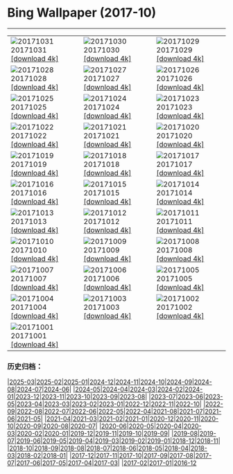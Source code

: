 # Bing Wallpaper (2017-10)
**************

<table><tr><td><img class="wallpaper" src="https://www.bing.com/az/hprichbg/rb/Uummannaq_ZH-CN11265049839_1920x1080.jpg" alt="20171031"> 20171031 <a class="wallpaper_link" href="https://www.bing.com/az/hprichbg/rb/Uummannaq_ZH-CN11265049839_UHD.jpg">[download 4k]</a></td><td><img class="wallpaper" src="https://www.bing.com/az/hprichbg/rb/HauntedGallery_ZH-CN7884856477_1920x1080.jpg" alt="20171030"> 20171030 <a class="wallpaper_link" href="https://www.bing.com/az/hprichbg/rb/HauntedGallery_ZH-CN7884856477_UHD.jpg">[download 4k]</a></td><td><img class="wallpaper" src="https://www.bing.com/az/hprichbg/rb/InspirationPoint_ZH-CN7836594587_1920x1080.jpg" alt="20171029"> 20171029 <a class="wallpaper_link" href="https://www.bing.com/az/hprichbg/rb/InspirationPoint_ZH-CN7836594587_UHD.jpg">[download 4k]</a></td></tr><tr><td><img class="wallpaper" src="https://www.bing.com/az/hprichbg/rb/KyrgyzstanCat_ZH-CN10422392512_1920x1080.jpg" alt="20171028"> 20171028 <a class="wallpaper_link" href="https://www.bing.com/az/hprichbg/rb/KyrgyzstanCat_ZH-CN10422392512_UHD.jpg">[download 4k]</a></td><td><img class="wallpaper" src="https://www.bing.com/az/hprichbg/rb/Cotoneaster_ZH-CN13904488642_1920x1080.jpg" alt="20171027"> 20171027 <a class="wallpaper_link" href="https://www.bing.com/az/hprichbg/rb/Cotoneaster_ZH-CN13904488642_UHD.jpg">[download 4k]</a></td><td><img class="wallpaper" src="https://www.bing.com/az/hprichbg/rb/KemeriBog_ZH-CN10588444178_1920x1080.jpg" alt="20171026"> 20171026 <a class="wallpaper_link" href="https://www.bing.com/az/hprichbg/rb/KemeriBog_ZH-CN10588444178_UHD.jpg">[download 4k]</a></td></tr><tr><td><img class="wallpaper" src="https://www.bing.com/az/hprichbg/rb/HallstattAustria_ZH-CN10534000934_1920x1080.jpg" alt="20171025"> 20171025 <a class="wallpaper_link" href="https://www.bing.com/az/hprichbg/rb/HallstattAustria_ZH-CN10534000934_UHD.jpg">[download 4k]</a></td><td><img class="wallpaper" src="https://www.bing.com/az/hprichbg/rb/TahquamenonFalls_ZH-CN9860471458_1920x1080.jpg" alt="20171024"> 20171024 <a class="wallpaper_link" href="https://www.bing.com/az/hprichbg/rb/TahquamenonFalls_ZH-CN9860471458_UHD.jpg">[download 4k]</a></td><td><img class="wallpaper" src="https://www.bing.com/az/hprichbg/rb/CatBaBoats_ZH-CN10815977512_1920x1080.jpg" alt="20171023"> 20171023 <a class="wallpaper_link" href="https://www.bing.com/az/hprichbg/rb/CatBaBoats_ZH-CN10815977512_UHD.jpg">[download 4k]</a></td></tr><tr><td><img class="wallpaper" src="https://www.bing.com/az/hprichbg/rb/Forest_ZH-CN16430313748_1920x1080.jpg" alt="20171022"> 20171022 <a class="wallpaper_link" href="https://www.bing.com/az/hprichbg/rb/Forest_ZH-CN16430313748_UHD.jpg">[download 4k]</a></td><td><img class="wallpaper" src="https://www.bing.com/az/hprichbg/rb/AmalfiCathedral_ZH-CN9007250446_1920x1080.jpg" alt="20171021"> 20171021 <a class="wallpaper_link" href="https://www.bing.com/az/hprichbg/rb/AmalfiCathedral_ZH-CN9007250446_UHD.jpg">[download 4k]</a></td><td><img class="wallpaper" src="https://www.bing.com/az/hprichbg/rb/HawaiiWave_ZH-CN13164844408_1920x1080.jpg" alt="20171020"> 20171020 <a class="wallpaper_link" href="https://www.bing.com/az/hprichbg/rb/HawaiiWave_ZH-CN13164844408_UHD.jpg">[download 4k]</a></td></tr><tr><td><img class="wallpaper" src="https://www.bing.com/az/hprichbg/rb/LaGrandeNomade_ZH-CN10098798714_1920x1080.jpg" alt="20171019"> 20171019 <a class="wallpaper_link" href="https://www.bing.com/az/hprichbg/rb/LaGrandeNomade_ZH-CN10098798714_UHD.jpg">[download 4k]</a></td><td><img class="wallpaper" src="https://www.bing.com/az/hprichbg/rb/GreatSaltLake_ZH-CN12553220159_1920x1080.jpg" alt="20171018"> 20171018 <a class="wallpaper_link" href="https://www.bing.com/az/hprichbg/rb/GreatSaltLake_ZH-CN12553220159_UHD.jpg">[download 4k]</a></td><td><img class="wallpaper" src="https://www.bing.com/az/hprichbg/rb/Consuegra_ZH-CN10542201464_1920x1080.jpg" alt="20171017"> 20171017 <a class="wallpaper_link" href="https://www.bing.com/az/hprichbg/rb/Consuegra_ZH-CN10542201464_UHD.jpg">[download 4k]</a></td></tr><tr><td><img class="wallpaper" src="https://www.bing.com/az/hprichbg/rb/ElkValleyVideo_ZH-CN7645555683_1920x1080.jpg" alt="20171016"> 20171016 <a class="wallpaper_link" href="https://www.bing.com/az/hprichbg/rb/ElkValleyVideo_ZH-CN7645555683_UHD.jpg">[download 4k]</a></td><td><img class="wallpaper" src="https://www.bing.com/az/hprichbg/rb/ElandAntelope_ZH-CN15342367318_1920x1080.jpg" alt="20171015"> 20171015 <a class="wallpaper_link" href="https://www.bing.com/az/hprichbg/rb/ElandAntelope_ZH-CN15342367318_UHD.jpg">[download 4k]</a></td><td><img class="wallpaper" src="https://www.bing.com/az/hprichbg/rb/DerwentDam_ZH-CN8389406299_1920x1080.jpg" alt="20171014"> 20171014 <a class="wallpaper_link" href="https://www.bing.com/az/hprichbg/rb/DerwentDam_ZH-CN8389406299_UHD.jpg">[download 4k]</a></td></tr><tr><td><img class="wallpaper" src="https://www.bing.com/az/hprichbg/rb/ScreechOwl_ZH-CN8838787484_1920x1080.jpg" alt="20171013"> 20171013 <a class="wallpaper_link" href="https://www.bing.com/az/hprichbg/rb/ScreechOwl_ZH-CN8838787484_UHD.jpg">[download 4k]</a></td><td><img class="wallpaper" src="https://www.bing.com/az/hprichbg/rb/CoastalBeech_ZH-CN8739604309_1920x1080.jpg" alt="20171012"> 20171012 <a class="wallpaper_link" href="https://www.bing.com/az/hprichbg/rb/CoastalBeech_ZH-CN8739604309_UHD.jpg">[download 4k]</a></td><td><img class="wallpaper" src="https://www.bing.com/az/hprichbg/rb/LittleAuks_ZH-CN9796184036_1920x1080.jpg" alt="20171011"> 20171011 <a class="wallpaper_link" href="https://www.bing.com/az/hprichbg/rb/LittleAuks_ZH-CN9796184036_UHD.jpg">[download 4k]</a></td></tr><tr><td><img class="wallpaper" src="https://www.bing.com/az/hprichbg/rb/Rapadalen_ZH-CN11779950174_1920x1080.jpg" alt="20171010"> 20171010 <a class="wallpaper_link" href="https://www.bing.com/az/hprichbg/rb/Rapadalen_ZH-CN11779950174_UHD.jpg">[download 4k]</a></td><td><img class="wallpaper" src="https://www.bing.com/az/hprichbg/rb/SoyuzReturn_ZH-CN9848773206_1920x1080.jpg" alt="20171009"> 20171009 <a class="wallpaper_link" href="https://www.bing.com/az/hprichbg/rb/SoyuzReturn_ZH-CN9848773206_UHD.jpg">[download 4k]</a></td><td><img class="wallpaper" src="https://www.bing.com/az/hprichbg/rb/OrionNebula_ZH-CN10007648454_1920x1080.jpg" alt="20171008"> 20171008 <a class="wallpaper_link" href="https://www.bing.com/az/hprichbg/rb/OrionNebula_ZH-CN10007648454_UHD.jpg">[download 4k]</a></td></tr><tr><td><img class="wallpaper" src="https://www.bing.com/az/hprichbg/rb/Mapleleaf_ZH-CN9491310356_1920x1080.jpg" alt="20171007"> 20171007 <a class="wallpaper_link" href="https://www.bing.com/az/hprichbg/rb/Mapleleaf_ZH-CN9491310356_UHD.jpg">[download 4k]</a></td><td><img class="wallpaper" src="https://www.bing.com/az/hprichbg/rb/VallesMarineris_ZH-CN10598461085_1920x1080.jpg" alt="20171006"> 20171006 <a class="wallpaper_link" href="https://www.bing.com/az/hprichbg/rb/VallesMarineris_ZH-CN10598461085_UHD.jpg">[download 4k]</a></td><td><img class="wallpaper" src="https://www.bing.com/az/hprichbg/rb/SweetChestnut_ZH-CN10220364928_1920x1080.jpg" alt="20171005"> 20171005 <a class="wallpaper_link" href="https://www.bing.com/az/hprichbg/rb/SweetChestnut_ZH-CN10220364928_UHD.jpg">[download 4k]</a></td></tr><tr><td><img class="wallpaper" src="https://www.bing.com/az/hprichbg/rb/SXSWTelescope_ZH-CN10124722940_1920x1080.jpg" alt="20171004"> 20171004 <a class="wallpaper_link" href="https://www.bing.com/az/hprichbg/rb/SXSWTelescope_ZH-CN10124722940_UHD.jpg">[download 4k]</a></td><td><img class="wallpaper" src="https://www.bing.com/az/hprichbg/rb/Mooncake_ZH-CN10274798301_1920x1080.jpg" alt="20171003"> 20171003 <a class="wallpaper_link" href="https://www.bing.com/az/hprichbg/rb/Mooncake_ZH-CN10274798301_UHD.jpg">[download 4k]</a></td><td><img class="wallpaper" src="https://www.bing.com/az/hprichbg/rb/TimiderteKasbah_ZH-CN11865163382_1920x1080.jpg" alt="20171002"> 20171002 <a class="wallpaper_link" href="https://www.bing.com/az/hprichbg/rb/TimiderteKasbah_ZH-CN11865163382_UHD.jpg">[download 4k]</a></td></tr><tr><td><img class="wallpaper" src="https://www.bing.com/az/hprichbg/rb/RioGrandeCottonwood_ZH-CN10631006696_1920x1080.jpg" alt="20171001"> 20171001 <a class="wallpaper_link" href="https://www.bing.com/az/hprichbg/rb/RioGrandeCottonwood_ZH-CN10631006696_UHD.jpg">[download 4k]</a></td><td></td><td></td></tr></table>

### 历史归档：

|[2025-03](/../2025-03/2025-03.md)|[2025-02](/../2025-02/2025-02.md)|[2025-01](/../2025-01/2025-01.md)|[2024-12](/../2024-12/2024-12.md)|[2024-11](/../2024-11/2024-11.md)|[2024-10](/../2024-10/2024-10.md)|[2024-09](/../2024-09/2024-09.md)|[2024-08](/../2024-08/2024-08.md)|[2024-07](/../2024-07/2024-07.md)|[2024-06](/../2024-06/2024-06.md)|
|[2024-05](/../2024-05/2024-05.md)|[2024-04](/../2024-04/2024-04.md)|[2024-03](/../2024-03/2024-03.md)|[2024-02](/../2024-02/2024-02.md)|[2024-01](/../2024-01/2024-01.md)|[2023-12](/../2023-12/2023-12.md)|[2023-11](/../2023-11/2023-11.md)|[2023-10](/../2023-10/2023-10.md)|[2023-09](/../2023-09/2023-09.md)|[2023-08](/../2023-08/2023-08.md)|
|[2023-07](/../2023-07/2023-07.md)|[2023-06](/../2023-06/2023-06.md)|[2023-05](/../2023-05/2023-05.md)|[2023-04](/../2023-04/2023-04.md)|[2023-03](/../2023-03/2023-03.md)|[2023-02](/../2023-02/2023-02.md)|[2023-01](/../2023-01/2023-01.md)|[2022-12](/../2022-12/2022-12.md)|[2022-11](/../2022-11/2022-11.md)|[2022-10](/../2022-10/2022-10.md)|
|[2022-09](/../2022-09/2022-09.md)|[2022-08](/../2022-08/2022-08.md)|[2022-07](/../2022-07/2022-07.md)|[2022-06](/../2022-06/2022-06.md)|[2022-05](/../2022-05/2022-05.md)|[2022-04](/../2022-04/2022-04.md)|[2021-08](/../2021-08/2021-08.md)|[2021-07](/../2021-07/2021-07.md)|[2021-06](/../2021-06/2021-06.md)|[2021-05](/../2021-05/2021-05.md)|
|[2021-04](/../2021-04/2021-04.md)|[2021-03](/../2021-03/2021-03.md)|[2021-02](/../2021-02/2021-02.md)|[2021-01](/../2021-01/2021-01.md)|[2020-12](/../2020-12/2020-12.md)|[2020-11](/../2020-11/2020-11.md)|[2020-10](/../2020-10/2020-10.md)|[2020-09](/../2020-09/2020-09.md)|[2020-08](/../2020-08/2020-08.md)|[2020-07](/../2020-07/2020-07.md)|
|[2020-06](/../2020-06/2020-06.md)|[2020-05](/../2020-05/2020-05.md)|[2020-04](/../2020-04/2020-04.md)|[2020-03](/../2020-03/2020-03.md)|[2020-02](/../2020-02/2020-02.md)|[2020-01](/../2020-01/2020-01.md)|[2019-12](/../2019-12/2019-12.md)|[2019-11](/../2019-11/2019-11.md)|[2019-10](/../2019-10/2019-10.md)|[2019-09](/../2019-09/2019-09.md)|
|[2019-08](/../2019-08/2019-08.md)|[2019-07](/../2019-07/2019-07.md)|[2019-06](/../2019-06/2019-06.md)|[2019-05](/../2019-05/2019-05.md)|[2019-04](/../2019-04/2019-04.md)|[2019-03](/../2019-03/2019-03.md)|[2019-02](/../2019-02/2019-02.md)|[2019-01](/../2019-01/2019-01.md)|[2018-12](/../2018-12/2018-12.md)|[2018-11](/../2018-11/2018-11.md)|
|[2018-10](/../2018-10/2018-10.md)|[2018-09](/../2018-09/2018-09.md)|[2018-08](/../2018-08/2018-08.md)|[2018-07](/../2018-07/2018-07.md)|[2018-06](/../2018-06/2018-06.md)|[2018-05](/../2018-05/2018-05.md)|[2018-04](/../2018-04/2018-04.md)|[2018-03](/../2018-03/2018-03.md)|[2018-02](/../2018-02/2018-02.md)|[2018-01](/../2018-01/2018-01.md)|
|[2017-12](/../2017-12/2017-12.md)|[2017-11](/../2017-11/2017-11.md)|[2017-10](/2017-10.md)|[2017-09](/../2017-09/2017-09.md)|[2017-08](/../2017-08/2017-08.md)|[2017-07](/../2017-07/2017-07.md)|[2017-06](/../2017-06/2017-06.md)|[2017-05](/../2017-05/2017-05.md)|[2017-04](/../2017-04/2017-04.md)|[2017-03](/../2017-03/2017-03.md)|
|[2017-02](/../2017-02/2017-02.md)|[2017-01](/../2017-01/2017-01.md)|[2016-12](/../2016-12/2016-12.md)